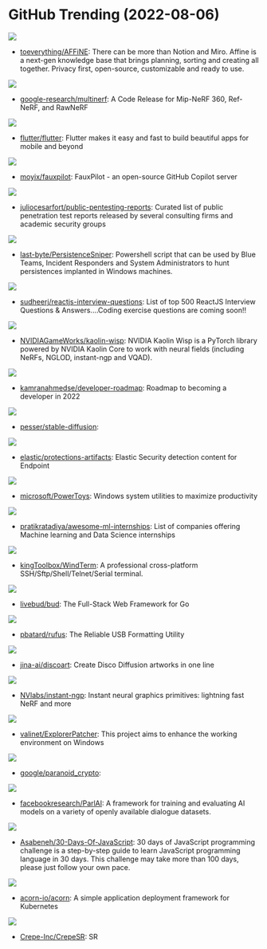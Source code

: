 # GitHub Trending (2022-08-06)

![](https://img.shields.io/badge/TypeScript-New%20509-green?style=flat-square&logo=appveyor)
- [toeverything/AFFiNE](https://github.com/toeverything/AFFiNE): There can be more than Notion and Miro. Affine is a next-gen knowledge base that brings planning, sorting and creating all together. Privacy first, open-source, customizable and ready to use.

![](https://img.shields.io/badge/Python-New%2046-green?style=flat-square&logo=appveyor)
- [google-research/multinerf](https://github.com/google-research/multinerf): A Code Release for Mip-NeRF 360, Ref-NeRF, and RawNeRF

![](https://img.shields.io/badge/Dart-New%20110-green?style=flat-square&logo=appveyor)
- [flutter/flutter](https://github.com/flutter/flutter): Flutter makes it easy and fast to build beautiful apps for mobile and beyond

![](https://img.shields.io/badge/Python-New%20584-green?style=flat-square&logo=appveyor)
- [moyix/fauxpilot](https://github.com/moyix/fauxpilot): FauxPilot - an open-source GitHub Copilot server

![](https://img.shields.io/badge/CSS-New%2046-green?style=flat-square&logo=appveyor)
- [juliocesarfort/public-pentesting-reports](https://github.com/juliocesarfort/public-pentesting-reports): Curated list of public penetration test reports released by several consulting firms and academic security groups

![](https://img.shields.io/badge/PowerShell-New%2082-green?style=flat-square&logo=appveyor)
- [last-byte/PersistenceSniper](https://github.com/last-byte/PersistenceSniper): Powershell script that can be used by Blue Teams, Incident Responders and System Administrators to hunt persistences implanted in Windows machines.

![](https://img.shields.io/badge/JavaScript-New%2037-green?style=flat-square&logo=appveyor)
- [sudheerj/reactjs-interview-questions](https://github.com/sudheerj/reactjs-interview-questions): List of top 500 ReactJS Interview Questions & Answers....Coding exercise questions are coming soon!!

![](https://img.shields.io/badge/Python-New%20104-green?style=flat-square&logo=appveyor)
- [NVIDIAGameWorks/kaolin-wisp](https://github.com/NVIDIAGameWorks/kaolin-wisp): NVIDIA Kaolin Wisp is a PyTorch library powered by NVIDIA Kaolin Core to work with neural fields (including NeRFs, NGLOD, instant-ngp and VQAD).

![](https://img.shields.io/badge/TypeScript-New%20239-green?style=flat-square&logo=appveyor)
- [kamranahmedse/developer-roadmap](https://github.com/kamranahmedse/developer-roadmap): Roadmap to becoming a developer in 2022

![](https://img.shields.io/badge/Jupyter%20Notebook-New%2015-green?style=flat-square&logo=appveyor)
- [pesser/stable-diffusion](https://github.com/pesser/stable-diffusion): 

![](https://img.shields.io/badge/YARA-New%2052-green?style=flat-square&logo=appveyor)
- [elastic/protections-artifacts](https://github.com/elastic/protections-artifacts): Elastic Security detection content for Endpoint

![](https://img.shields.io/badge/C%23-New%20121-green?style=flat-square&logo=appveyor)
- [microsoft/PowerToys](https://github.com/microsoft/PowerToys): Windows system utilities to maximize productivity

![](https://img.shields.io/badge/none-New%2035-green?style=flat-square&logo=appveyor)
- [pratikratadiya/awesome-ml-internships](https://github.com/pratikratadiya/awesome-ml-internships): List of companies offering Machine learning and Data Science internships

![](https://img.shields.io/badge/C-New%20132-green?style=flat-square&logo=appveyor)
- [kingToolbox/WindTerm](https://github.com/kingToolbox/WindTerm): A professional cross-platform SSH/Sftp/Shell/Telnet/Serial terminal.

![](https://img.shields.io/badge/JavaScript-New%2060-green?style=flat-square&logo=appveyor)
- [livebud/bud](https://github.com/livebud/bud): The Full-Stack Web Framework for Go

![](https://img.shields.io/badge/C-New%2034-green?style=flat-square&logo=appveyor)
- [pbatard/rufus](https://github.com/pbatard/rufus): The Reliable USB Formatting Utility

![](https://img.shields.io/badge/Python-New%2018-green?style=flat-square&logo=appveyor)
- [jina-ai/discoart](https://github.com/jina-ai/discoart): Create Disco Diffusion artworks in one line

![](https://img.shields.io/badge/Cuda-New%2042-green?style=flat-square&logo=appveyor)
- [NVlabs/instant-ngp](https://github.com/NVlabs/instant-ngp): Instant neural graphics primitives: lightning fast NeRF and more

![](https://img.shields.io/badge/C-New%2029-green?style=flat-square&logo=appveyor)
- [valinet/ExplorerPatcher](https://github.com/valinet/ExplorerPatcher): This project aims to enhance the working environment on Windows

![](https://img.shields.io/badge/Python-New%2063-green?style=flat-square&logo=appveyor)
- [google/paranoid_crypto](https://github.com/google/paranoid_crypto): 

![](https://img.shields.io/badge/Python-New%2041-green?style=flat-square&logo=appveyor)
- [facebookresearch/ParlAI](https://github.com/facebookresearch/ParlAI): A framework for training and evaluating AI models on a variety of openly available dialogue datasets.

![](https://img.shields.io/badge/JavaScript-New%20114-green?style=flat-square&logo=appveyor)
- [Asabeneh/30-Days-Of-JavaScript](https://github.com/Asabeneh/30-Days-Of-JavaScript): 30 days of JavaScript programming challenge is a step-by-step guide to learn JavaScript programming language in 30 days. This challenge may take more than 100 days, please just follow your own pace.

![](https://img.shields.io/badge/Go-New%2030-green?style=flat-square&logo=appveyor)
- [acorn-io/acorn](https://github.com/acorn-io/acorn): A simple application deployment framework for Kubernetes

![](https://img.shields.io/badge/TypeScript-New%2046-green?style=flat-square&logo=appveyor)
- [Crepe-Inc/CrepeSR](https://github.com/Crepe-Inc/CrepeSR): SR

